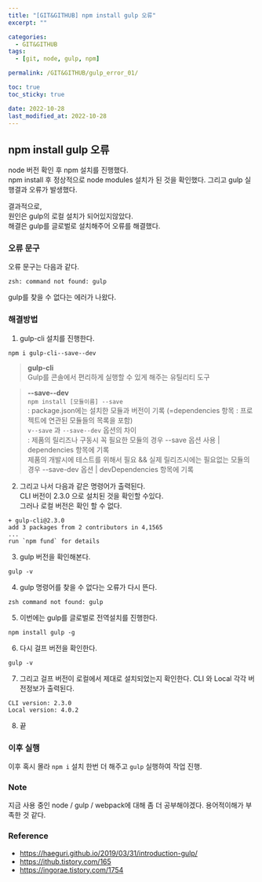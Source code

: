 ```yaml
---
title: "[GIT&GITHUB] npm install gulp 오류"
excerpt: ""

categories:
  - GIT&GITHUB
tags:
  - [git, node, gulp, npm]

permalink: /GIT&GITHUB/gulp_error_01/

toc: true
toc_sticky: true

date: 2022-10-28
last_modified_at: 2022-10-28
---
```


## npm install gulp 오류 
node 버전 확인 후 npm 설치를 진행했다.  
npm install 후 정상적으로 node modules 설치가 된 것을 확인했다. 
그리고 gulp 실행결과 오류가 발생했다. 

결과적으로,  
원인은 gulp의 로컬 설치가 되어있지않았다.   
해결은 gulp를 글로벌로 설치해주어 오류를 해결했다. 
  
### 오류 문구 

오류 문구는 다음과 같다.
```
zsh: command not found: gulp
```
  
gulp를 찾을 수 없다는 에러가 나왔다. 

  
### 해결방법 

1. gulp-cli 설치를 진행한다. 
  ```
  npm i gulp-cli--save--dev
  ```
  > **gulp-cli**  
    Gulp를 콘솔에서 편리하게 실행할 수 있게 해주는 유틸리티 도구
      
  > **--save--dev**  
    `npm install [모듈이름] --save`  
    : package.json에는 설치한 모듈과 버전이 기록 (=dependencies 항목 : 프로젝트에 연관된 모듈들의 목록을 포함)  
    `v--save` 과 `--save--dev` 옵션의 차이  
    : 제품의 릴리즈나 구동시 꼭 필요한 모듈의 경우 --save 옵션 사용 | dependencies 항목에 기록  
      제품의 개발시에 테스트를 위해서 필요 && 실제 릴리즈시에는 필요없는 모듈의 경우 --save-dev 옵션 |  devDependencies 항목에 기록
  
2. 그리고 나서 다음과 같은 명령어가 출력된다.   
   CLI 버전이 2.3.0 으로 설치된 것을 확인할 수있다.  
   그러나 로컬 버전은 확인 할 수 없다.  
  ```
  + gulp-cli@2.3.0
  add 3 packages from 2 contributors in 4,1565
  ...
  run `npm fund` for details 
  ```
  

3. gulp 버전을 확인해본다. 
  ```
  gulp -v
  ```
    
4. gulp 명령어를 찾을 수 없다는 오류가 다시 뜬다. 
  ```
  zsh command not found: gulp
  ```


5. 이번에는 gulp를 글로벌로 전역설치를 진행한다.
  ```
  npm install gulp -g
  ```

6. 다시 걸프 버전을 확인한다. 
  ```
  gulp -v
  ```

7. 그리고 걸프 버전이 로컬에서 제대로 설치되었는지 확인한다. 
   CLI 와 Local 각각 버전정보가 출력된다. 
  ```
  CLI version: 2.3.0 
  Local version: 4.0.2
  ```

8. 끝


### 이후 실행 
이후 혹시 몰라 `npm i` 설치 한번 더 해주고 `gulp` 실행하여 작업 진행.



### Note
지금 사용 중인 node / gulp / webpack에 대해 좀 더 공부해야겠다. 
용어적이해가 부족한 것 같다.

### Reference
- https://haeguri.github.io/2019/03/31/introduction-gulp/
- https://ithub.tistory.com/165
- https://ingorae.tistory.com/1754
